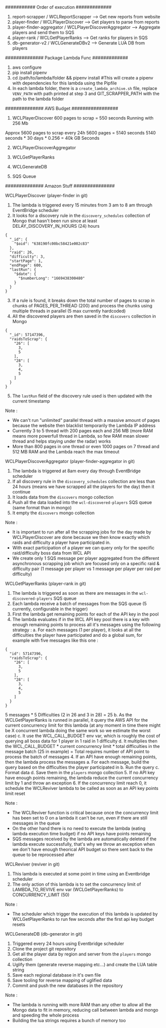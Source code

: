 ########### Order of execution #############
1. report-scrapper / WCLReportScrapper --> Get new reports from website
2. player-finder / WCLPlayerDiscover --> Get players to parse from reports
3. player-finder-aggregator / WCLPlayerDiscoverAggregator --> Aggregate players and send them to SQS
4. player-rank / WCLGetPlayerRanks --> Get ranks for players in SQS
5. db-generator-v2 / WCLGenerateDBv2 --> Generate LUA DB from players

############## Package Lambda Func #############
1. aws configure
2. pip install pipenv
2. cd /path/to/lambda/folder && pipenv install #This will create a pipenv with dependencies for this lambda using the Pipfile
3. In each lambda folder, there is a `create_lambda_archive.sh` file, replace `VENV_PATH` with path printed at step 3 and GIT_SCRAPPER_PATH with the path to the lambda folder

############## AWS Budget #################

1. WCLPlayerDiscover
600 pages to scrap = 550 seconds
Running with 256 Mb

Approx 5600 pages to scrap every 24h
5600 pages = 5140 seconds
5140 seconds * 30 days * 0.256 = 40k GB Seconds

2. WCLPlayerDiscoverAggregator
3. WCLGetPlayerRanks
4. WCLGenerateDB

5. SQS Queue

############## Amazon Stuff ###############

WCLPlayerDiscover (player-finder in git) 
1. The lambda is triggered every 15 minutes from 3 am to 8 am through EventBridge scheduler <br>
2. It looks for a discovery rule in the `discovery_schedules` collection of Mongo that hasn't been run since at least DELAY_DISCOVERY_IN_HOURS (24) hours
```
{
  "_id": {
    "$oid": "638190fc00bc58421e002c83"
  },
  "raid": 26,
  "difficulty": 3,
  "startPage": 1,
  "endPage": 600,
  "lastRun": {
    "$date": {
      "$numberLong": "1669438300480"
    }
  }
}
```
3. If a rule is found, it breaks down the total number of pages to scrap in chunks of PAGES_PER_THREAD (200) and process the chunks using multiple threads in parallel (5 max currently hardcoded)
4. All the discovered players are then saved in the `discovers` collection in Mongo
```
{
  "_id": 57147396,
  "raidsToScrap": {
    "26": [
      3,
      5
    ],
    "28": [
      3,
      4,
      5
    ]
  }
}
```
5. The `lastRun` field of the discovery rule used is then updated with the current timestamp

Note : 
- We can't run "unlimited" parallel thread with a massive amount of pages because the website then blacklist temporarily the Lambda IP address
- Currently 3 to 5 thread with 200 pages each and 256 MB (more RAM means more powerfull thread in Lambda, so few RAM mean slower thread and helps staying under the radar) works
- More than 800 pages in one thread or even 1000 pages on 7 thread and 512 MB RAM and the Lambda reach the max timeout

WCLPlayerDiscoverAggregator (player-finder-aggregator in git) 
1. The lambda is triggered at 8am every day through EventBridge scheduler
2. If all discovery rule in the `discovery_schedules` collection are less than 24 hours (means we have scrapped all the players for the day) then it continue
3. It loads data from the `discovers` mongo collection
4. Push all the data loaded into the `wcl-discovered-players` SQS queue (same format than in mongo)
5. It empty the `discovers` mongo collection

Note : 
- It is important to run after all the scrapping jobs for the day made by WCLPlayerDiscover are done because we then know exactly which raids and difficulty a player have participated in.
- With exact participation of a player we can query only for the specific raid/difficulty boss data from WCL API
- We create only 1 SQS message per player aggregated from the different asynchronous scrapping job which are focused only on a specific raid & difficulty pair (1 message per player vs 1 message per player per raid per difficulty)

WCLGetPlayerRanks (player-rank in git)
1. The lambda is triggered as soon as there are messages in the `wcl-discovered-players` SQS queue
2. Each lambda receive a batch of messages from the SQS queue (5 currently, configurable in the trigger)
3. First the lambda get remaining points for each of the API key in the pool
4. The lambda evaluates if in the WCL API key pool there is a key with enough remaining points to process all it's messages using the following strategy :
  a. For each messages (1 per player), it looks at all the difficulties the player have participated and do a global sum, for example with five messages like this one : 
```
{
  "id": 57147396,
  "raidsToScrap": {
    "26": [
      3,
      5
    ],
    "28": [
      3,
      4,
      5
    ]
  }
}
```
  5 messages * 5 Difficulties (2 in 26 and 3 in 28) = 25
  b. As the WCLGetPlayerRanks is runned in parallel, it query the AWS API for the current concurrency limit for this lambda (at any moment in time there might be X concurrent lambda doing the same work so we estimate the worst case)
  c. It use the WCL_CALL_BUDGET env var, which is roughly the cost of querying all boss data for 1 player in 1 raid in 1 difficulty
  d. It multiplies then the WCL_CALL_BUDGET * current concurrency limit * total difficulties in the message batch (25 in example) = Total requires number of API point to process the batch of messages
4. If an API have enough remaining points, then the lambda process the messages
  a. For each message, build the query based on the difficulties the player participated in
  b. Run the query
  c. Format data
  d. Save them in the `players` mongo collection
5. If no API key have enough points remaining, the lambda reduce the current concurrency limit by 1 and throw an exception
6. If the concurrency limit reach 0, it schedule the WCLReviver lambda to be called as soon as an API key points limit reset

Note : 
- The WCLReviver function is critical because once the concurrency limit has been set to 0 on a lambda it can't be run, even if there are still messages in the queue
- On the other hand there is no need to execute the lambda (eating lambda execution time budget) if no API keys have points remaining
- SQS messages received by the lambda are automatically deleted if the lambda execute successfully, that's why we throw an exception when we don't have enough theorical API budget so there sent back to the queue to be reprocessed after

WCLReviver (reviver in git)
1. This lambda is executed at some point in time using an Eventbridge scheduler
2. The only action of this lambda is to set the concurrency limit of LAMBDA_TO_REVIVE env var (WCLGetPlayerRanks) to CONCURRENCY_LIMIT (50)

Note : 
- The scheduler which trigger the execution of this lambda is updated by WCLGetPlayerRanks to run few seconds after the first api key budget resets

WCLGenerateDB (db-generator in git)
1. Triggered every 24 hours using Eventbridge scheduler
2. Clone the project git repository 
3. Get all the player data by region and server from the `players` mongo collection
4. Uglify them (generate reverse mapping etc...) and create the LUA table string
5. Save each regional database in it's own file
6. Save tooling for reverse mapping of uglified data
7. Commit and push the new databases in the repository

Note :
- The lambda is running with more RAM than any other to allow all the Mongo data to fit in memory, reducing call between lambda and mongo and speeding the whole process
- Building the lua strings requires a bunch of memory too
